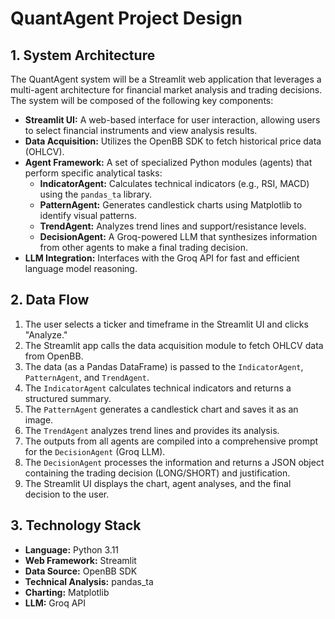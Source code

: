 # QuantAgent Project Design

## 1. System Architecture

The QuantAgent system will be a Streamlit web application that leverages a multi-agent architecture for financial market analysis and trading decisions. The system will be composed of the following key components:

- **Streamlit UI:** A web-based interface for user interaction, allowing users to select financial instruments and view analysis results.
- **Data Acquisition:** Utilizes the OpenBB SDK to fetch historical price data (OHLCV).
- **Agent Framework:** A set of specialized Python modules (agents) that perform specific analytical tasks:
    - **IndicatorAgent:** Calculates technical indicators (e.g., RSI, MACD) using the `pandas_ta` library.
    - **PatternAgent:** Generates candlestick charts using Matplotlib to identify visual patterns.
    - **TrendAgent:** Analyzes trend lines and support/resistance levels.
    - **DecisionAgent:** A Groq-powered LLM that synthesizes information from other agents to make a final trading decision.
- **LLM Integration:** Interfaces with the Groq API for fast and efficient language model reasoning.

## 2. Data Flow

1. The user selects a ticker and timeframe in the Streamlit UI and clicks "Analyze."
2. The Streamlit app calls the data acquisition module to fetch OHLCV data from OpenBB.
3. The data (as a Pandas DataFrame) is passed to the `IndicatorAgent`, `PatternAgent`, and `TrendAgent`.
4. The `IndicatorAgent` calculates technical indicators and returns a structured summary.
5. The `PatternAgent` generates a candlestick chart and saves it as an image.
6. The `TrendAgent` analyzes trend lines and provides its analysis.
7. The outputs from all agents are compiled into a comprehensive prompt for the `DecisionAgent` (Groq LLM).
8. The `DecisionAgent` processes the information and returns a JSON object containing the trading decision (LONG/SHORT) and justification.
9. The Streamlit UI displays the chart, agent analyses, and the final decision to the user.

## 3. Technology Stack

- **Language:** Python 3.11
- **Web Framework:** Streamlit
- **Data Source:** OpenBB SDK
- **Technical Analysis:** pandas_ta
- **Charting:** Matplotlib
- **LLM:** Groq API


